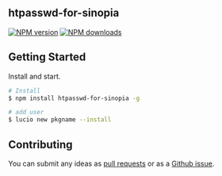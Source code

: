 ## htpasswd-for-sinopia
[![NPM version](https://img.shields.io/npm/v/htpasswd-for-sinopia.svg?style=flat)](https://npmjs.org/package/htpasswd-for-sinopia)
[![NPM downloads](http://img.shields.io/npm/dm/htpasswd-for-sinopia.svg?style=flat)](https://npmjs.org/package/htpasswd-for-sinopia)


## Getting Started

Install and start.
```bash
# Install
$ npm install htpasswd-for-sinopia -g

# add user
$ lucio new pkgname --install
```

## Contributing

You can submit any ideas as [pull requests](https://github.com/jindada/htpasswd-for-sinopia) or as a [Github issue](https://github.com/jindada/lucio/htpasswd-for-sinopia).
